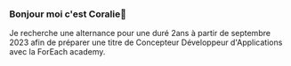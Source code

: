 ### Bonjour moi c'est Coralie👋

Je recherche une alternance pour une duré 2ans à partir de septembre 2023 afin de préparer une titre de Concepteur Développeur d'Applications avec la ForEach academy.
  




          
          
          
          
          
          


